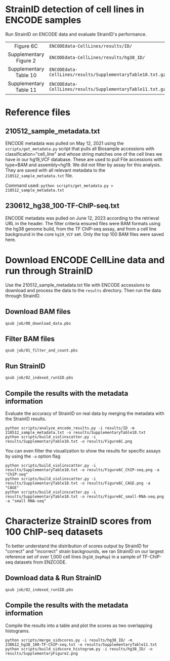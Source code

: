 # StrainID detection of cell lines in ENCODE samples

Run StrainID on ENCODE data and evaluate StrainID's performance.

|  |  |
| :--: | -- |
| Figure 6C  | `ENCODEdata-CellLines/results/ID/` |
| Supplementary Figure 2  | `ENCODEdata-CellLines/results/hg38_ID/` |
| Supplementary Table 10 | `ENCODEdata-CellLines/results/SupplementaryTable10.txt.gz` |
| Supplementary Table 11 | `ENCODEdata-CellLines/results/SupplementaryTable11.txt.gz` |

# Reference files

## 210512_sample_metadata.txt
ENCODE metadata was pulled on May 12, 2021 using the `scripts/get_metadata.py` script that pulls all Biosample accessions with classification="cell_line" and whose string matches one of the cell lines we have in our hg19_VCF database. These are used to pull File accessions with type=BAM and assembly=hg19. We did not filter by assay for this analysis. They are saved with all relevant metadata to the `210512_sample_metadata.txt` file.

Command used: `python scripts/get_metadata.py > 210512_sample_metadata.txt`

## 230612_hg38_100-TF-ChIP-seq.txt
ENCODE metadata was pulled on June 12, 2023 according to the retrieval URL in the header. The filter criteria ensured files were BAM formats using the hg38 genome build, from the TF ChIP-seq assay, and from a cell line background in the core `hg19_VCF` set. Only the top 100 BAM files were saved here.

# Download ENCODE CellLine data and run through StrainID
Use the 210512_sample_metadata.txt file with ENCODE accessions to download and process the
data to the `results` directory. Then run the data through StrainID.

## Download BAM files
```
qsub job/00_download_data.pbs
```

## Filter BAM files

```
qsub job/01_filter_and_count.pbs
```

## Run StrainID
```
qsub job/02_indexed_runSID.pbs
```

## Compile the results with the metadata information
Evaluate the accuracy of StrainID on real data by merging the metadata with the StrainID results.
```
python scripts/analyze_encode_results.py -i results/ID -m 210512_sample_metadata.txt -o results/SupplementaryTable10.txt
python scripts/build_violinscatter.py -i results/SupplementaryTable10.txt -o results/Figure6C.png
```

You can even filter the visualization to show the results for specific assays by using the `-a` option flag
```
python scripts/build_violinscatter.py -i results/SupplementaryTable10.txt -o results/Figure6C_ChIP-seq.png -a "ChIP-seq"
python scripts/build_violinscatter.py -i results/SupplementaryTable10.txt -o results/Figure6C_CAGE.png -a "CAGE"
python scripts/build_violinscatter.py -i results/SupplementaryTable10.txt -o results/Figure6C_small-RNA-seq.png -a "small RNA-seq"
```

# Characterize StrainID scores from 100 ChIP-seq datasets
To better understand the distribution of scores output by StrainID for "correct" and "incorrect" strain backgrounds, we ran StrainID on our largest reference set of over 1,000 cell lines (`hg38_DepMap`) in a sample of TF-ChIP-seq datasets from ENZCODE.

## Download data & Run StrainID
```
qsub job/02_indexed_runSID.pbs
```

## Compile the results with the metadata information
Compile the results into a table and plot the scores as two overlapping histograms.
```
python scripts/merge_sidscores.py -i results/hg38_ID/ -m 230612_hg38_100-TF-ChIP-seq.txt -o results/SupplementaryTable11.txt
python scripts/build_sidscore_histogram.py -i results/hg38_ID/ -o results/SupplementaryFigure2.png
```
